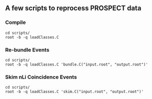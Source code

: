 ## A few scripts to reprocess PROSPECT data

### Compile

```
cd scripts/
root -b -q loadClasses.C
```

### Re-bundle Events

```
cd scripts/
root -b -q loadClasses.C 'bundle.C("input.root", "output.root")'
```

### Skim nLi Coincidence Events

```
cd scripts/
root -b -q loadClasses.C 'skim.C("input.root", "output.root")'
```
